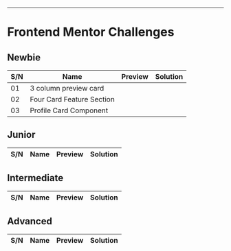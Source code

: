 ***

# Frontend Mentor Challenges 

## Newbie 

| S/N   | Name                        | Preview   | Solution  |
|  ---  |     ---                     |    ---    |    ---    |
| 01    | 3 column preview card       | | |
| 02    | Four Card Feature Section   |||
| 03    | Profile Card Component      |||

## Junior

| S/N   | Name       | Preview   | Solution  |
|  ---  |     ---    |    ---    |    ---    |

## Intermediate

| S/N   | Name       | Preview   | Solution  |
|  ---  |     ---    |    ---    |    ---    |

## Advanced

| S/N   | Name       | Preview   | Solution  |
|  ---  |     ---    |    ---    |    ---    |
